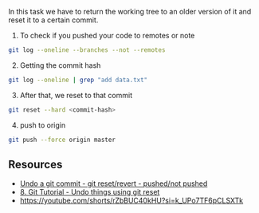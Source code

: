 In this task we have to return the working tree to an older version of it and reset it to a certain commit.

1. To check if you pushed your code to remotes or note
```bash
git log --oneline --branches --not --remotes
```
2. Getting the commit hash
```bash
git log --oneline | grep "add data.txt"
```
3. After that, we reset to that commit
```bash
git reset --hard <commit-hash>
```
4. push to origin
```bash
git push --force origin master
```


## Resources
- [Undo a git commit - git reset/revert - pushed/not pushed](https://www.youtube.com/watch?v=GytsxgB4-HU)
- [8. Git Tutorial - Undo things using git reset](https://www.youtube.com/watch?v=OGk5rvYw8c0)
- https://youtube.com/shorts/rZbBUC40kHU?si=k_UPo7TF6pCLSXTk